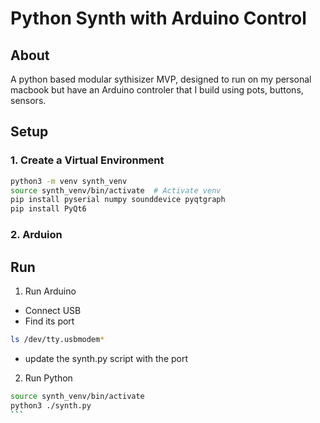 # Python Synth with Arduino Control

## About
A python based modular sythisizer MVP, designed to run on my personal macbook
but have an Arduino controler that I build using pots, buttons, sensors.

## Setup
### 1. Create a Virtual Environment
```bash
python3 -m venv synth_venv
source synth_venv/bin/activate  # Activate venv
pip install pyserial numpy sounddevice pyqtgraph
pip install PyQt6


```
### 2. Arduion


## Run
1. Run Arduino
- Connect USB
- Find its port 
````bash
ls /dev/tty.usbmodem*
````
- update the synth.py script with the port 

2. Run Python 
````bash
source synth_venv/bin/activate
python3 ./synth.py
```

